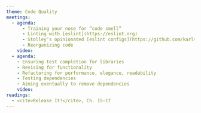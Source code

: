 ```yaml
---
theme: Code Quality
meetings:
  - agenda:
      - Training your nose for “code smell”
      - Linting with [eslint](https://eslint.org)
      - Stolley’s opinionated [eslint configs](https://github.com/karlstolley/eslint-config)
      - Reorganizing code
    video:
  - agenda:
    - Ensuring test completion for libraries
    - Revising for functionality
    - Refactoring for performance, elegance, readability
    - Testing dependencies
    - Aiming eventually to remove dependencies
    video:
readings:
  - <cite>Release It!</cite>, Ch. 15–17
---
```

